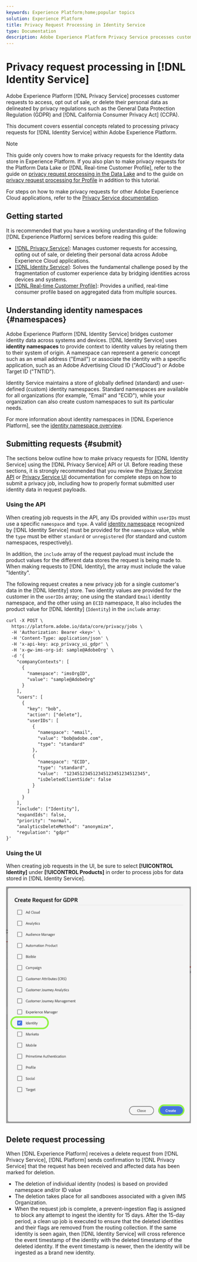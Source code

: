 ```yaml
---
keywords: Experience Platform;home;popular topics
solution: Experience Platform
title: Privacy Request Processing in Identity Service
type: Documentation
description: Adobe Experience Platform Privacy Service processes customer requests to access, opt out of sale, or delete their personal data as delineated by numerous privacy regulations. This document covers essential concepts related to processing privacy requests for Identity Service.
---
```


# Privacy request processing in [!DNL Identity Service]

Adobe Experience Platform [!DNL Privacy Service] processes customer requests to access, opt out of sale, or delete their personal data as delineated by privacy regulations such as the General Data Protection Regulation (GDPR) and [!DNL California Consumer Privacy Act] (CCPA).

This document covers essential concepts related to processing privacy requests for [!DNL Identity Service] within Adobe Experience Platform.

>[!NOTE]
>
>This guide only covers how to make privacy requests for the Identity data store in Experience Platform. If you also plan to make privacy requests for the Platform Data Lake or [!DNL Real-time Customer Profile], refer to the guide on [privacy request processing in the Data Lake](../catalog/privacy.md) and to the guide on [privacy request processing for Profile](../profile/privacy.md) in addition to this tutorial.
>
>For steps on how to make privacy requests for other Adobe Experience Cloud applications, refer to the [Privacy Service documentation](../privacy-service/experience-cloud-apps.md).

## Getting started

It is recommended that you have a working understanding of the following [!DNL Experience Platform] services before reading this guide:

* [[!DNL Privacy Service]](../privacy-service/home.md): Manages customer requests for accessing, opting out of sale, or deleting their personal data across Adobe Experience Cloud applications.
* [[!DNL Identity Service]](../identity-service/home.md): Solves the fundamental challenge posed by the fragmentation of customer experience data by bridging identities across devices and systems.
* [[!DNL Real-time Customer Profile]](home.md): Provides a unified, real-time consumer profile based on aggregated data from multiple sources.

## Understanding identity namespaces {#namespaces}

Adobe Experience Platform [!DNL Identity Service] bridges customer identity data across systems and devices. [!DNL Identity Service] uses **identity namespaces** to provide context to identity values by relating them to their system of origin. A namespace can represent a generic concept such as an email address ("Email") or associate the identity with a specific application, such as an Adobe Advertising Cloud ID ("AdCloud") or Adobe Target ID ("TNTID").

Identity Service maintains a store of globally defined (standard) and user-defined (custom) identity namespaces. Standard namespaces are available for all organizations (for example, "Email" and "ECID"), while your organization can also create custom namespaces to suit its particular needs.

For more information about identity namespaces in [!DNL Experience Platform], see the [identity namespace overview](../identity-service/namespaces.md).

## Submitting requests {#submit}

The sections below outline how to make privacy requests for [!DNL Identity Service] using the [!DNL Privacy Service] API or UI. Before reading these sections, it is strongly recommended that you review the [Privacy Service API](../privacy-service/api/getting-started.md) or [Privacy Service UI](../privacy-service/ui/overview.md) documentation for complete steps on how to submit a privacy job, including how to properly format submitted user identity data in request payloads.

### Using the API

When creating job requests in the API, any IDs provided within `userIDs` must use a specific `namespace` and `type`. A valid [identity namespace](#namespaces) recognized by [!DNL Identity Service] must be provided for the `namespace` value, while the `type` must be either `standard` or `unregistered` (for standard and custom namespaces, respectively).

In addition, the `include` array of the request payload must include the product values for the different data stores the request is being made to. When making requests to [!DNL Identity], the array must include the value "Identity".

The following request creates a new privacy job for a single customer's data in the [!DNL Identity] store. Two identity values are provided for the customer in the `userIDs` array; one using the standard `Email` identity namespace, and the other using an `ECID` namespace, It also includes the product value for [!DNL Identity] (`Identity`) in the `include` array:

```shell
curl -X POST \
  https://platform.adobe.io/data/core/privacy/jobs \
  -H 'Authorization: Bearer <key>' \
  -H 'Content-Type: application/json' \
  -H 'x-api-key: acp_privacy_ui_gdpr' \
  -H 'x-gw-ims-org-id: sample@AdobeOrg' \
  -d '{
    "companyContexts": [
      {
        "namespace": "imsOrgID",
        "value": "sample@AdobeOrg"
      }
    ],
    "users": [
      {
        "key": "bob",
        "action": ["delete"],
        "userIDs": [
          {
            "namespace": "email",
            "value": "bob@adobe.com",
            "type": "standard"
          },
          {
            "namespace": "ECID",
            "type": "standard",
            "value":  "123451234512345123451234512345",
            "isDeletedClientSide": false
          }
        ]
      }
    ],
    "include": ["Identity"],
    "expandIds": false,
    "priority": "normal",
    "analyticsDeleteMethod": "anonymize",
    "regulation": "gdpr"
}'
```

### Using the UI

When creating job requests in the UI, be sure to select **[!UICONTROL Identity]** under **[!UICONTROL Products]** in order to process jobs for data stored in [!DNL Identity Service].

![identity-gdpr](./images/identity-gdpr.png)

## Delete request processing

When [!DNL Experience Platform] receives a delete request from [!DNL Privacy Service], [!DNL Platform] sends confirmation to [!DNL Privacy Service] that the request has been received and affected data has been marked for deletion.

* The deletion of individual identity (nodes) is based on provided namespace and/or ID value
* The deletion takes place for all sandboxes associated with a given IMS Organization.
* When the request job is complete, a prevent-ingestion flag is assigned to block any attempt to ingest the identity for 15 days. After the 15-day period, a clean up job is executed to ensure that the deleted identities and their flags are removed from the routing collection. If the same identity is seen again, then [!DNL Identity Service] will cross reference the event timestamp of the identity with the deleted timestamp of the deleted identity. If the event timestamp is newer, then the identity will be ingested as a brand new identity.